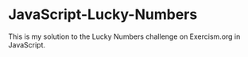 # JavaScript-Lucky-Numbers
This is my solution to the Lucky Numbers challenge on Exercism.org in JavaScript.
